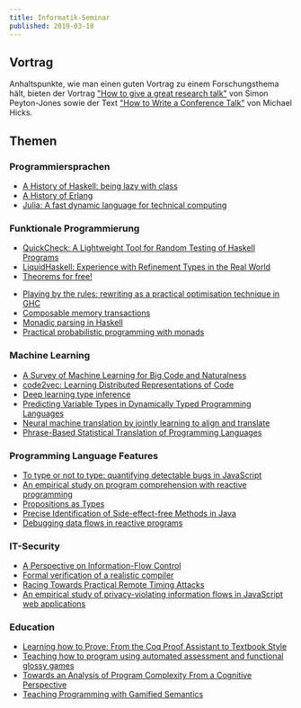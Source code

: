 ```yaml
---
title: Informatik-Seminar
published: 2019-03-18
---
```



## Vortrag

Anhaltspunkte, wie man einen guten Vortrag zu einem Forschungsthema hält, bieten der Vortrag ["How to give a great research talk"][PeytonJones] von Simon Peyton-Jones sowie der Text ["How to Write a Conference Talk"][Hicks] von Michael Hicks.

[PeytonJones]: https://www.microsoft.com/en-us/research/academic-program/give-great-research-talk/
[Hicks]: http://www.pl-enthusiast.net/2019/01/02/how-to-write-a-conference-talk/


## Themen


### Programmiersprachen
* [A History of Haskell: being lazy with class](http://www.iro.umontreal.ca/~monnier/2035/history.pdf)
* [A History of Erlang](http://www.math.bas.bg/softeng/bantchev/place/erlang/a-history-of-erlang.pdf)
* [Julia: A fast dynamic language for technical computing](https://arxiv.org/pdf/1209.5145)


### Funktionale Programmierung
* [QuickCheck: A Lightweight Tool for Random Testing of Haskell Programs](https://www.cs.tufts.edu/~nr/cs257/archive/john-hughes/quick.pdf)
* [LiquidHaskell: Experience with Refinement Types in the Real World](http://goto.ucsd.edu/~nvazou/real_world_liquid.pdf)
* [Theorems for free!](http://www.cs.sfu.ca/CourseCentral/831/burton/Notes/July14/free.pdf)
<!-- * [A short cut to deforestation](http://citeseerx.ist.psu.edu/viewdoc/download?doi=10.1.1.224.4460&rep=raep1&type=pdf) -->
* [Playing by the rules: rewriting as a practical optimisation technique in GHC](https://core.ac.uk/download/pdf/39699597.pdf#page=209)
* [Composable memory transactions](https://cs.uwaterloo.ca/~Brecht/courses/702/Possible-Readings/transactional-memory/composable-mem-trans-ppopp-2005.pdf)
* [Monadic parsing in Haskell](http://www.cs.nott.ac.uk/~pszgmh/pearl.pdf)
* [Practical probabilistic programming with monads](https://www.repository.cam.ac.uk/bitstream/handle/1810/249132/Scibior%20et%20al%202015%20Haskell%20Symposium%202015.pdf;sequence=1)


### Machine Learning
* [A Survey of Machine Learning for Big Code and Naturalness](https://arxiv.org/pdf/1709.06182)
* [code2vec: Learning Distributed Representations of Code](https://urialon.cswp.cs.technion.ac.il/wp-content/uploads/sites/83/2018/12/code2vec-popl19.pdf)
* [Deep learning type inference](http://discovery.ucl.ac.uk/10066386/1/Barr_fse2018-j2t.pdf)
* [Predicting Variable Types in Dynamically Typed Programming Languages](https://arxiv.org/pdf/1901.05138)
* [Neural machine translation by jointly learning to align and translate](https://arxiv.org/pdf/1409.0473)
* [Phrase-Based Statistical Translation of Programming Languages](http://citeseerx.ist.psu.edu/viewdoc/download?doi=10.1.1.706.9697&rep=rep1&type=pdf)


### Programming Language Features
* [To type or not to type: quantifying detectable bugs in JavaScript](http://www0.cs.ucl.ac.uk/staff/Z.Gao/doc/paper/type_study.pdf)
* [An empirical study on program comprehension with reactive programming](http://www.guidosalvaneschi.com/attachments/papers/2014_An-Empirical-Study-on-Program-Comprehension-with-Reactive-Programming_pdf.pdf)
* [Propositions as Types](http://citeseerx.ist.psu.edu/viewdoc/download?doi=10.1.1.673.269&rep=rep1&type=pdf)
* [Precise Identification of Side-effect-free Methods in Java](http://citeseerx.ist.psu.edu/viewdoc/download?doi=10.1.1.10.9028&rep=rep1&type=pdf)
* [Debugging data flows in reactive programs](https://repository.tudelft.nl/islandora/object/uuid:d37cac08-195d-4dbd-a076-e3227a756717/datastream/OBJ/download)


### IT-Security
* [A Perspective on Information-Flow Control](http://citeseerx.ist.psu.edu/viewdoc/download?doi=10.1.1.437.9981&rep=rep1&type=pdf)
* [Formal verification of a realistic compiler](http://www.cse.iitd.ac.in/~sbansal/csl862-soft/readings/compcert.pdf)
* [Racing Towards Practical Remote Timing Attacks](https://www.google.com/url?sa=t&rct=j&q=&esrc=s&source=web&cd=7&ved=2ahUKEwiEjaXer4vhAhUOyKQKHUN5AL8QFjAGegQIBhAC&url=https%3A%2F%2Fwww.nccgroup.trust%2Fglobalassets%2Four-research%2Fus%2Fwhitepapers%2FTimeTrial.pdf&usg=AOvVaw288YCctztS1cBvKF_clwrA)
* [An empirical study of privacy-violating information flows in JavaScript web applications](https://ranjitjhala.github.io/static/an_empirical_study_of_privacy_violating_flows_in_javascript_web_applications.pdf)


### Education
* [Learning how to Prove: From the Coq Proof Assistant to Textbook Style](https://arxiv.org/pdf/1803.01466)
* [Teaching how to program using automated assessment and functional glossy games](https://dl.acm.org/ft_gateway.cfm?id=3236777)
* [Towards an Analysis of Program Complexity From a Cognitive Perspective](https://www.researchgate.net/profile/Rodrigo_Duran5/publication/326918081_Towards_an_Analysis_of_Program_Complexity_From_a_Cognitive_Perspective/links/5b9f7d28299bf13e60381085/Towards-an-Analysis-of-Program-Complexity-From-a-Cognitive-Perspective.pdf?_sg%5B0%5D=DPQ5jA6UMHdN2d5Pr5RPu-5wBPidDIKQKtr2raDfEL3uvR3jzdbBO5H_hExNWKOOcnOKcfim6_fc37foVDHCnA.O2rWZAN1_Ghax2D4zDnUuvXtrGY019ExfVbSdWR9Fcw8NJQ6sqyXVq52-OSKsGbKwOWhKtCYH8PcEBJ-MWNwqA&_sg%5B1%5D=60R_dAq_x7YukEI8kgDq6_7_ZwFdLJVjq1Yjt9DPFmgoGijiFiR4zWLJJXq57gLxHIZosj5kSaxkz4cPwq1Dsqj2d7cJb1p7CwtzsMEbj7qP.O2rWZAN1_Ghax2D4zDnUuvXtrGY019ExfVbSdWR9Fcw8NJQ6sqyXVq52-OSKsGbKwOWhKtCYH8PcEBJ-MWNwqA&_iepl=)
* [Teaching Programming with Gamified Semantics](http://www.cs.cornell.edu/andru/papers/reduct-chi17/reduct-chi17.pdf)
